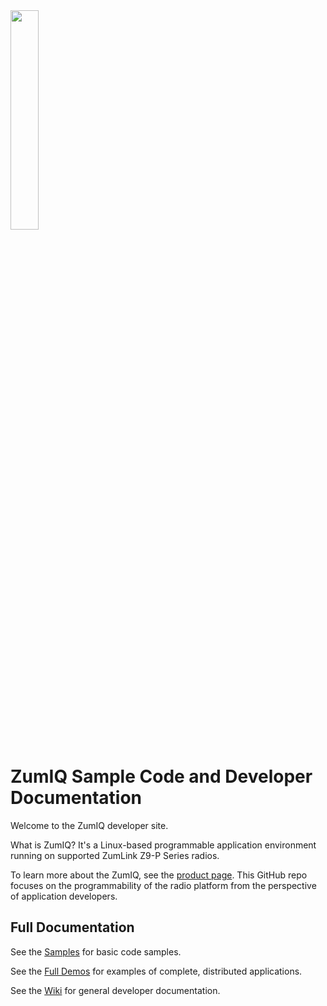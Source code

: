 <img height=30% width=30% src="https://github.com/FreeWaveTechnologies/ZumIQ/wiki/images/NEWZUMLINKHOME.png"/>

# ZumIQ Sample Code and Developer Documentation

Welcome to the ZumIQ developer site.

What is ZumIQ? It's a Linux-based programmable application environment running on supported ZumLink Z9-P Series radios.

To learn more about the ZumIQ, see the [product page](http://www.freewave.com/products/zumlink-ipr-iiot-programmable-radio/). This GitHub repo focuses on the programmability of the radio platform from the perspective of application developers.

Full Documentation
------------------

See the [Samples](./samples) for basic code samples.

See the [Full Demos](./full-demos) for examples of complete, distributed applications.

See the [Wiki](https://github.com/FreeWaveTechnologies/ZumIQ/wiki) for general developer documentation.




